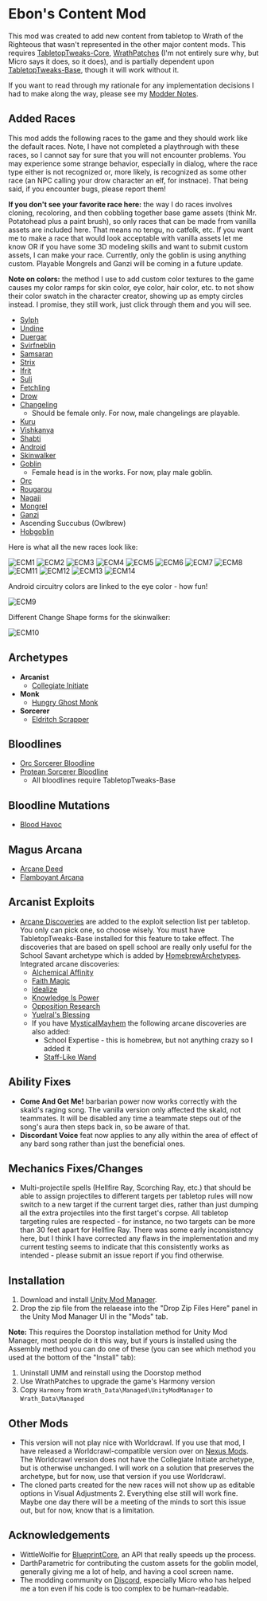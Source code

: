 # Ebon's Content Mod
This mod was created to add new content from tabletop to Wrath of the Righteous that wasn't represented in the other major content mods. This requires [TabletopTweaks-Core](https://github.com/Vek17/TabletopTweaks-Core "TabletopTweaks-Core"), [WrathPatches](https://github.com/microsoftenator2022/WrathPatches "WrathPatches") (I'm not entirely sure why, but Micro says it does, so it does), and is partially dependent upon [TabletopTweaks-Base](https://github.com/Vek17/TabletopTweaks-Base "TabletopTweaks-Base"), though it will work without it.

If you want to read through my rationale for any implementation decisions I had to make along the way, please see my [Modder Notes](https://github.com/EdgarEbonfowl/EbonsContentMod/blob/main/ModderNotes.md "Modder Notes").

## Added Races
This mod adds the following races to the game and they should work like the default races. Note, I have not completed a playthrough with these races, so I cannot say for sure that you will not encounter problems. You may experience some strange behavior, especially in dialog, where the race type either is not recognized or, more likely, is recognized as some other race (an NPC calling your drow character an elf, for instnace). That being said, if you encounter bugs, please report them!

**If you don't see your favorite race here:** the way I do races involves cloning, recoloring, and then cobbling together base game assets (think Mr. Potatohead plus a paint brush), so only races that can be made from vanilla assets are included here. That means no tengu, no catfolk, etc. If you want me to make a race that would look acceptable with vanilla assets let me know OR if you have some 3D modeling skills and want to submit custom assets, I can make your race. Currently, only the goblin is using anything custom. Playable Mongrels and Ganzi will be coming in a future update.

**Note on colors:** the method I use to add custom color textures to the game causes my color ramps for skin color, eye color, hair color, etc. to not show their color swatch in the character creator, showing up as empty circles instead. I promise, they still work, just click through them and you will see.

- [Sylph](https://www.d20pfsrd.com/races/other-races/featured-races/arg-sylph/ "Sylph")
- [Undine](https://www.d20pfsrd.com/races/other-races/featured-races/arg-undine/ "Undine")
- [Duergar](https://www.d20pfsrd.com/races/other-races/uncommon-races/arg-duergar/ "Duergar")
- [Svirfneblin](https://www.d20pfsrd.com/races/other-races/uncommon-races/arg-svirfneblin/ "Svirfneblin")
- [Samsaran](https://www.d20pfsrd.com/races/other-races/uncommon-races/arg-samsaran/ "Samsaran")
- [Strix](https://www.d20pfsrd.com/races/other-races/uncommon-races/arg-strix/ "Strix")
- [Ifrit](https://www.d20pfsrd.com/races/other-races/featured-races/arg-ifrit/ "Ifrit")
- [Suli](https://www.d20pfsrd.com/races/other-races/uncommon-races/arg-suli/ "Suli")
- [Fetchling](https://www.d20pfsrd.com/races/other-races/featured-races/arg-fetchling/ "Fetchling")
- [Drow](https://www.d20pfsrd.com/races/other-races/featured-races/arg-drow/ "Drow")
- [Changeling](https://www.d20pfsrd.com/races/other-races/uncommon-races/arg-changeling/ "Changeling")
  - Should be female only. For now, male changelings are playable.
- [Kuru](https://www.d20pfsrd.com/races/other-races/more-races/race-points-unknown/kuru-rp/ "Kuru")
- [Vishkanya](https://www.d20pfsrd.com/races/other-races/uncommon-races/arg-vishkanyas/ "Vishkanya")
- [Shabti](https://www.d20pfsrd.com/races/other-races/more-races/advanced-races-11-20-rp/shabti/ "Shabti")
- [Android](https://www.d20pfsrd.com/races/other-races/more-races/advanced-races-11-20-rp/android-16-rp/ "Android")
- [Skinwalker](https://www.d20pfsrd.com/races/other-races/more-races/standard-races-1-10-rp/skinwalkers-10-rp/ "Skinwalker")
- [Goblin](https://www.d20pfsrd.com/races/other-races/featured-races/arg-goblin/ "Goblin")
  - Female head is in the works. For now, play male goblin.
- [Orc](https://www.d20pfsrd.com/races/other-races/featured-races/arg-orc/ "Orc")
- [Rougarou](https://www.d20pfsrd.com/races/other-races/more-races/race-points-unknown/rougarou-player-characters/ "Rougarou")
- [Nagaji](https://www.d20pfsrd.com/races/other-races/uncommon-races/arg-nagaji/ "Nagaji")
- [Mongrel](https://www.d20pfsrd.com/bestiary/monster-listings/monstrous-humanoids/mongrelman/ "Mongrel")
- [Ganzi](https://www.d20pfsrd.com/races/other-races/more-races/race-points-unknown/ganzi/ "Ganzi")
- Ascending Succubus (Owlbrew)
- [Hobgoblin](https://www.d20pfsrd.com/races/other-races/featured-races/arg-hobgoblin "Hobgoblin")

Here is what all the new races look like:

![ECM1](https://github.com/user-attachments/assets/6caac997-715a-4b6a-802a-4da565a8e65e)
![ECM2](https://github.com/user-attachments/assets/3b50acfa-ee31-42ff-87dd-c377becbceb1)
![ECM3](https://github.com/user-attachments/assets/ccd5e7d3-6ac9-485d-a086-cf29f1609de9)
![ECM4](https://github.com/user-attachments/assets/8582439b-3204-46e5-a1c4-1689980e4a8a)
![ECM5](https://github.com/user-attachments/assets/29d1714c-7684-49e2-a188-3e47fc057c9a)
![ECM6](https://github.com/user-attachments/assets/86209339-c40e-404a-aa2f-50fca795ca74)
![ECM7](https://github.com/user-attachments/assets/16249231-2e62-4e01-bacd-f7b1fe65bd57)
![ECM8](https://github.com/user-attachments/assets/7a2253b8-8d51-4aa3-be85-b09581c36857)
![ECM11](https://github.com/user-attachments/assets/ea765d50-3259-478b-a636-0c6bdd461e3e)
![ECM12](https://github.com/user-attachments/assets/51f6066e-aba0-4463-9d54-23406ea16fec)
![ECM13](https://github.com/user-attachments/assets/bef58cb4-5ba5-47fd-b8e7-d1c96e113f11)
![ECM14](https://github.com/user-attachments/assets/91d35bb4-acbb-4918-8fd0-4553277f3393)

Android circuitry colors are linked to the eye color - how fun!
  
![ECM9](https://github.com/user-attachments/assets/9012c1d3-8344-4542-9f15-da893f0a9d1e)

Different Change Shape forms for the skinwalker:
  
![ECM10](https://github.com/user-attachments/assets/7e685556-bd92-49a8-a8ae-87f8d01a4812)

## Archetypes
- **Arcanist**
  - [Collegiate Initiate](https://www.d20pfsrd.com/classes/hybrid-classes/arcanist/archetypes/paizo-arcanist-archetypes/collegiate-initiate-arcanist/ "Collegiate Initiate")
- **Monk**
  - [Hungry Ghost Monk](https://www.d20pfsrd.com/classes/core-classes/monk/archetypes/paizo-monk-archetypes/hungry-ghost-monk/ "Hungry Ghost Monk")
- **Sorcerer**
  - [Eldritch Scrapper](https://www.d20pfsrd.com/classes/core-classes/sorcerer/archetypes/paizo-sorcerer-archetypes/eldritch-scrapper/ "Eldritch Scrapper")
 
## Bloodlines
- [Orc Sorcerer Bloodline](https://www.d20pfsrd.com/classes/core-classes/sorcerer/bloodlines/bloodlines-from-paizo/orc-bloodline/ "Orc Sorcerer Bloodline")
- [Protean Sorcerer Bloodline](https://www.d20pfsrd.com/classes/core-classes/sorcerer/bloodlines/bloodlines-from-paizo/protean-bloodline/ "Protean Sorcerer Bloodline")
  - All bloodlines require TabletopTweaks-Base
 
## Bloodline Mutations
- [Blood Havoc](https://www.d20pfsrd.com/classes/core-classes/sorcerer/bloodlines/bloodline-mutations/blood-havoc/ "Blood Havoc")

## Magus Arcana
- [Arcane Deed](https://www.d20pfsrd.com/classes/base-classes/magus/magus-arcana/paizo-magus-arcana/arcane-deed-ex/ "Arcane Deed")
- [Flamboyant Arcana](https://www.d20pfsrd.com/classes/base-classes/magus/magus-arcana/paizo-magus-arcana/flamboyant-arcana-ex "Flamboyant Arcana")

## Arcanist Exploits
- [Arcane Discoveries](https://www.d20pfsrd.com/classes/core-classes/wizard/arcane-discoveries/ "Arcane Discoveries") are added to the exploit selection list per tabletop. You only can pick one, so choose wisely. You must have TabletopTweaks-Base installed for this feature to take effect. The discoveries that are based on spell school are really only useful for the School Savant archetype which is added by [HomebrewArchetypes](https://www.nexusmods.com/pathfinderwrathoftherighteous/mods/279 "HomebrewArchetypes"). Integrated arcane discoveries:
  - [Alchemical Affinity](https://www.d20pfsrd.com/classes/core-classes/wizard/arcane-discoveries/arcane-discoveries-paizo/alchemical-affinity/ "Alchemical Affinity")
  - [Faith Magic](https://www.d20pfsrd.com/classes/core-classes/wizard/arcane-discoveries/arcane-discoveries-paizo/faith-magic/ "Faith Magic")
  - [Idealize](https://www.d20pfsrd.com/classes/core-classes/wizard/arcane-discoveries/arcane-discoveries-paizo/idealize-su/ "Idealize")
  - [Knowledge Is Power](https://www.d20pfsrd.com/classes/core-classes/wizard/arcane-discoveries/arcane-discoveries-paizo/knowledge-is-power-ex/ "Knowledge Is Power")
  - [Opposition Research](https://www.d20pfsrd.com/classes/core-classes/wizard/arcane-discoveries/arcane-discoveries-paizo/opposition-research/ "Opposition Research")
  - [Yuelral's Blessing](https://aonprd.com/WizardArcaneDiscoveries.aspx "Yuelral's Blessing")
  - If you have [MysticalMayhem](https://gitgud.io/Kreaddy/mysticalmayhem "MysticalMayhem") the following arcane discoveries are also added:
    - School Expertise - this is homebrew, but not anything crazy so I added it
    - [Staff-Like Wand](https://www.d20pfsrd.com/classes/core-classes/wizard/arcane-discoveries/arcane-discoveries-paizo/staff-like-wand/ "Staff-Like Wand")
   
## Ability Fixes
- **Come And Get Me!** barbarian power now works correctly with the skald's raging song. The vanilla version only affected the skald, not teammates. It will be disabled any time a teammate steps out of the song's aura then steps back in, so be aware of that.
- **Discordant Voice** feat now applies to any ally within the area of effect of any bard song rather than just the beneficial ones.

## Mechanics Fixes/Changes
- Multi-projectile spells (Hellfire Ray, Scorching Ray, etc.) that should be able to assign projectiles to different targets per tabletop rules will now switch to a new target if the current target dies, rather than just dumping all the extra projectiles into the first target's corpse. All tabletop targeting rules are respected - for instance, no two targets can be more than 30 feet apart for Hellfire Ray. There was some early inconsistency here, but I think I have corrected any flaws in the implementation and my current testing seems to indicate that this consistently works as intended - please submit an issue report if you find otherwise.

## Installation
1. Download and install [Unity Mod Manager](https://github.com/newman55/unity-mod-manager).
2. Drop the zip file from the relaease into the "Drop Zip Files Here" panel in the Unity Mod Manager UI in the "Mods" tab.

**Note:** This requires the Doorstop installation method for Unity Mod Manager, most people do it this way, but if yours is installed using the Assembly method you can do one of these (you can see which method you used at the bottom of the "Install" tab):
1. Uninstall UMM and reinstall using the Doorstop method
2. Use WrathPatches to upgrade the game's Harmony version
3. Copy `Harmony` from `Wrath_Data\Managed\UnityModManager` to `Wrath_Data\Managed`

## Other Mods
* This version will not play nice with Worldcrawl. If you use that mod, I have released a Worldcrawl-compatible version over on [Nexus Mods](https://www.nexusmods.com/pathfinderwrathoftherighteous/mods/758?tab=files "Nexus Mods"). The Worldcrawl version does not have the Collegiate Initiate archetype, but is otherwise unchanged. I will work on a solution that preserves the archetype, but for now, use that version if you use Worldcrawl.
* The cloned parts created for the new races will not show up as editable options in Visual Adjustments 2. Everything else still will work fine. Maybe one day there will be a meeting of the minds to sort this issue out, but for now, know that is a limitation.

## Acknowledgements
* WittleWolfie for [BlueprintCore](https://github.com/WittleWolfie/WW-Blueprint-Core/tree/main), an API that really speeds up the process.
* DarthParametric for contributing the custom assets for the goblin model, generally giving me a lot of help, and having a cool screen name.
* The modding community on [Discord](https://discord.com/invite/owlcat), especially Micro who has helped me a ton even if his code is too complex to be human-readable.
